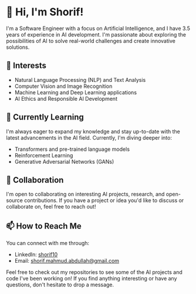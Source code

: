 # 👋 Hi, I'm Shorif!

I'm a Software Engineer with a focus on Artificial Intelligence, and I have 3.5 years of experience in AI development. I'm passionate about exploring the possibilities of AI to solve real-world challenges and create innovative solutions.

## 👀 Interests

- Natural Language Processing (NLP) and Text Analysis
- Computer Vision and Image Recognition
- Machine Learning and Deep Learning applications
- AI Ethics and Responsible AI Development

## 🌱 Currently Learning

I'm always eager to expand my knowledge and stay up-to-date with the latest advancements in the AI field. Currently, I'm diving deeper into:

- Transformers and pre-trained language models
- Reinforcement Learning
- Generative Adversarial Networks (GANs)

## 💞️ Collaboration

I'm open to collaborating on interesting AI projects, research, and open-source contributions. If you have a project or idea you'd like to discuss or collaborate on, feel free to reach out!

## 📫 How to Reach Me

You can connect with me through:

- LinkedIn: [shorif10](https://www.linkedin.com/in/choyon10/)
- Email: shorif.mahmud.abdullah@gmail.com

Feel free to check out my repositories to see some of the AI projects and code I've been working on! If you find anything interesting or have any questions, don't hesitate to drop a message.
